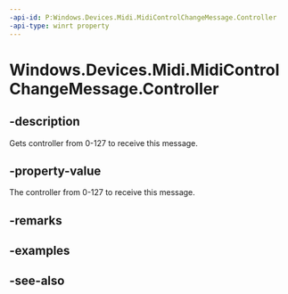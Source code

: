 ```yaml
---
-api-id: P:Windows.Devices.Midi.MidiControlChangeMessage.Controller
-api-type: winrt property
---
```


<!-- Property syntax
public byte Controller { get; }
-->

# Windows.Devices.Midi.MidiControlChangeMessage.Controller

## -description
Gets controller from 0-127 to receive this message.

## -property-value
The controller from 0-127 to receive this message.

## -remarks

## -examples

## -see-also
